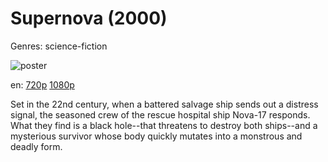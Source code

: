 # Supernova (2000)

Genres: science-fiction

![poster](http://image.tmdb.org/t/p/w500/xSw9HKPKwFx63p2puHQkxcmCVia.jpg)

en:
  [720p](magnet:?xt=urn:btih:E0D80B0DF2DCDB777278F58822B46D30CC0D1F6B&tr=udp://glotorrents.pw:6969/announce&tr=udp://tracker.opentrackr.org:1337/announce&tr=udp://torrent.gresille.org:80/announce&tr=udp://tracker.openbittorrent.com:80&tr=udp://tracker.coppersurfer.tk:6969&tr=udp://tracker.leechers-paradise.org:6969&tr=udp://p4p.arenabg.ch:1337&tr=udp://tracker.internetwarriors.net:1337)
  [1080p](magnet:?xt=urn:btih:04965717de5a08b11093bf7b1cb8d39ba27e9956&dn=Supernova+%282000%29+1080p+BrRip+x264+-+YIFY&tr=udp%3A%2F%2Ftracker.openbittorrent.com%3A80%2Fannounce&tr=udp%3A%2F%2Fglotorrents.pw%3A6969%2Fannounce&tr=udp%3A%2F%2Ftracker.openbittorrent.com%3A80%2Fannounce&tr=udp%3A%2F%2Ftracker.opentrackr.org%3A1337%2Fannounce&tr=udp%3A%2F%2Fzer0day.to%3A1337%2Fannounce&tr=udp%3A%2F%2Ftracker.coppersurfer.tk%3A6969%2Fannounce)
  


Set in the 22nd century, when a battered salvage ship sends out a distress signal, the seasoned crew of the rescue hospital ship Nova-17 responds. What they find is a black hole--that threatens to destroy both ships--and a mysterious survivor whose body quickly mutates into a monstrous and deadly form.